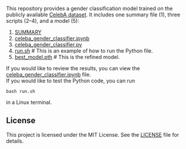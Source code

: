 This repository provides a gender classification model trained on the publicly available [CelebA dataset](https://www.kaggle.com/datasets/jessicali9530/celeba-dataset/data). It includes one summary file (1), three scripts (2–4), and a model (5):

1. [SUMMARY](SUMMARY)  
2. [celeba_gender_classifier.ipynb](celeba_gender_classifier.ipynb)  
3. [celeba_gender_classifier.py](celeba_gender_classifier.py)  
4. [run.sh](run.sh)  # This is an example of how to run the Python file.  
5. [best_model.pth](best_model.pth)  # This is the refined model.

If you would like to review the results, you can view the [celeba_gender_classifier.ipynb](celeba_gender_classifier.ipynb) file.  
If you would like to test the Python code, you can run
```
bash run.sh
```
in a Linux terminal.

## License
This project is licensed under the MIT License. See the [LICENSE](LICENSE) file for details.
